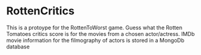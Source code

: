 RottenCritics
=============

This is a protoype for the RottenToWorst game. Guess what the Rotten Tomatoes critics score is for the movies from a 
chosen actor/actress.
IMDb movie information for the filmography of actors is stored in a MongoDb database

